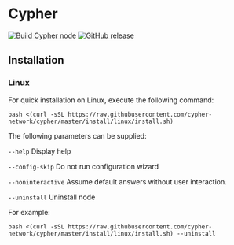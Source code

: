 # Cypher

[![Build Cypher node](https://github.com/cypher-network/cypher/workflows/build%20cypher%20node/badge.svg)](https://github.com/cypher-network/cypher/commits/master/)
[![GitHub release](https://img.shields.io/github/release/cypher-network/cypher.svg)](https://GitHub.com/cypher-network/cypher/releases/)

## Installation

### Linux

For quick installation on Linux, execute the following command:

`bash <(curl -sSL https://raw.githubusercontent.com/cypher-network/cypher/master/install/linux/install.sh)`

The following parameters can be supplied:

`--help`
Display help
  
`--config-skip`
Do not run configuration wizard

`--noninteractive`
Assume default answers without user interaction.

`--uninstall`
Uninstall node

  
For example:

`bash <(curl -sSL https://raw.githubusercontent.com/cypher-network/cypher/master/install/linux/install.sh) --uninstall`
